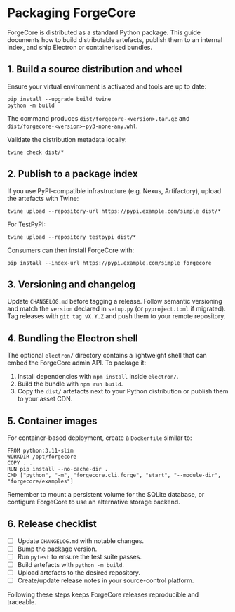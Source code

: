 # Packaging ForgeCore

ForgeCore is distributed as a standard Python package. This guide documents how
to build distributable artefacts, publish them to an internal index, and ship
Electron or containerised bundles.

## 1. Build a source distribution and wheel

Ensure your virtual environment is activated and tools are up to date:

```
pip install --upgrade build twine
python -m build
```

The command produces `dist/forgecore-<version>.tar.gz` and
`dist/forgecore-<version>-py3-none-any.whl`.

Validate the distribution metadata locally:

```
twine check dist/*
```

## 2. Publish to a package index

If you use PyPI-compatible infrastructure (e.g. Nexus, Artifactory), upload the
artefacts with Twine:

```
twine upload --repository-url https://pypi.example.com/simple dist/*
```

For TestPyPI:

```
twine upload --repository testpypi dist/*
```

Consumers can then install ForgeCore with:

```
pip install --index-url https://pypi.example.com/simple forgecore
```

## 3. Versioning and changelog

Update `CHANGELOG.md` before tagging a release. Follow semantic versioning and
match the `version` declared in `setup.py` (or `pyproject.toml` if migrated).
Tag releases with `git tag vX.Y.Z` and push them to your remote repository.

## 4. Bundling the Electron shell

The optional `electron/` directory contains a lightweight shell that can embed
the ForgeCore admin API. To package it:

1. Install dependencies with `npm install` inside `electron/`.
2. Build the bundle with `npm run build`.
3. Copy the `dist/` artefacts next to your Python distribution or publish them
to your asset CDN.

## 5. Container images

For container-based deployment, create a `Dockerfile` similar to:

```
FROM python:3.11-slim
WORKDIR /opt/forgecore
COPY . .
RUN pip install --no-cache-dir .
CMD ["python", "-m", "forgecore.cli.forge", "start", "--module-dir", "forgecore/examples"]
```

Remember to mount a persistent volume for the SQLite database, or configure
ForgeCore to use an alternative storage backend.

## 6. Release checklist

* [ ] Update `CHANGELOG.md` with notable changes.
* [ ] Bump the package version.
* [ ] Run `pytest` to ensure the test suite passes.
* [ ] Build artefacts with `python -m build`.
* [ ] Upload artefacts to the desired repository.
* [ ] Create/update release notes in your source-control platform.

Following these steps keeps ForgeCore releases reproducible and traceable.
